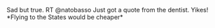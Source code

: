 <!--
id: 1035326610
link: http://kevinisom.info/post/1035326610/sad-but-true-rt-natobasso-just-got-a-quote-from
slug: sad-but-true-rt-natobasso-just-got-a-quote-from
date: Mon Aug 30 2010 17:53:34 GMT+1200 (NZST)
raw: {"blog_name":"kevinisom","id":1035326610,"post_url":"http://kevinisom.info/post/1035326610/sad-but-true-rt-natobasso-just-got-a-quote-from","slug":"sad-but-true-rt-natobasso-just-got-a-quote-from","type":"text","date":"2010-08-30 05:53:34 GMT","timestamp":1283147614,"state":"published","format":"html","reblog_key":"wkZRLsqU","tags":[],"short_url":"http://tmblr.co/Zw68YyzjTII","highlighted":[],"feed_item":"http://twitter.com/kev_nz/statuses/22488025255","from_feed_id":"650289","note_count":0,"title":null,"body":"<p>Sad but true. RT @natobasso Just got a quote from the dentist. Yikes! *Flying to the States would be cheaper*</p>"}
publish: 2010-08-030
tags: 
title: null
-->


Sad but true. RT @natobasso Just got a quote from the dentist.
Yikes! \*Flying to the States would be cheaper\*


